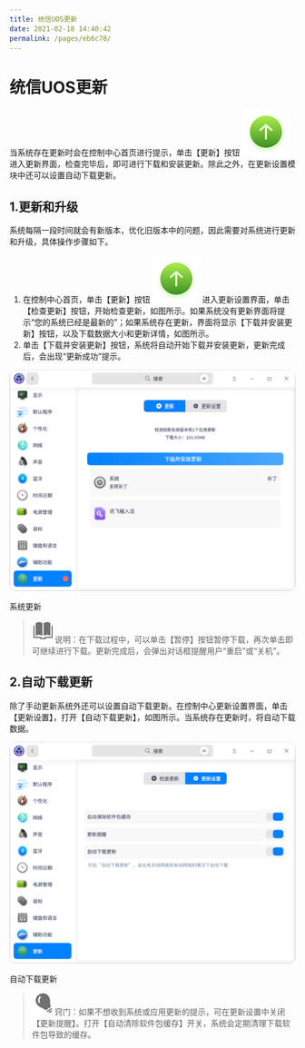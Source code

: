 ```yaml
---
title: 统信UOS更新
date: 2021-02-18 14:40:42
permalink: /pages/eb6c78/
---
```

# 统信UOS更新

当系统存在更新时会在控制中心首页进行提示，单击【更新】按钮 ![update](fig/update.svg) 进入更新界面，检查完毕后，即可进行下载和安装更新。除此之外，在更新设置模块中还可以设置自动下载更新。

## 1.更新和升级

系统每隔一段时间就会有新版本，优化旧版本中的问题，因此需要对系统进行更新和升级，具体操作步骤如下。

1. 在控制中心首页，单击【更新】按钮 ![update](fig/update.svg) 进入更新设置界面，单击【检查更新】按钮，开始检查更新，如图所示。如果系统没有更新界面将提示“您的系统已经是最新的”；如果系统存在更新，界面将显示【下载并安装更新】按钮，以及下载数据大小和更新详情，如图所示。
2. 单击【下载并安装更新】按钮，系统将自动开始下载并安装更新，更新完成后，会出现“更新成功”提示。

![img](fig/systemUpdate1.png) 

系统更新

> ![notes](fig/notes.svg)说明：在下载过程中，可以单击【暂停】按钮暂停下载，再次单击即可继续进行下载。更新完成后，会弹出对话框提醒用户“重启”或“关机”。

## 2.自动下载更新

除了手动更新系统外还可以设置自动下载更新。在控制中心更新设置界面，单击【更新设置】，打开【自动下载更新】，如图所示。当系统存在更新时，将自动下载数据。

![img](fig/systemUpdate2.png) 

自动下载更新

> ![tips](fig/tips.svg)窍门：如果不想收到系统或应用更新的提示，可在更新设置中关闭【更新提醒】。打开【自动清除软件包缓存】开关，系统会定期清理下载软件包导致的缓存。

